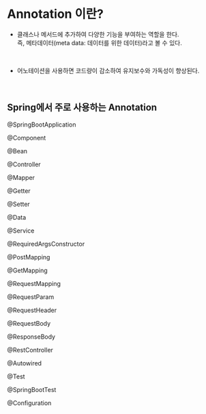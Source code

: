 # Annotation 이란?

* 클래스나 메서드에 추가하여 다양한 기능을 부여하는 역할을 한다.<br>
즉, 메타데이터(meta data: 데이터를 위한 데이터)라고 볼 수 있다.

<br>

* 어노테이션을 사용하면 코드량이 감소하여 유지보수와 가독성이 향상된다.

<br>

## Spring에서 주로 사용하는 Annotation

@SpringBootApplication

@Component

@Bean

@Controller

@Mapper

@Getter

@Setter

@Data

@Service

@RequiredArgsConstructor

@PostMapping

@GetMapping

@RequestMapping

@RequestParam

@RequestHeader

@RequestBody

@ResponseBody

@RestController

@Autowired

@Test

@SpringBootTest

@Configuration
